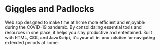 # Giggles and Padlocks
 Web app designed to make time at home more efficient and enjoyable during the COVID-19 pandemic. By consolidating essential tools and resources in one place, it helps you stay productive and entertained. Built with HTML, CSS, and JavaScript, it's your all-in-one solution for navigating extended periods at home.
